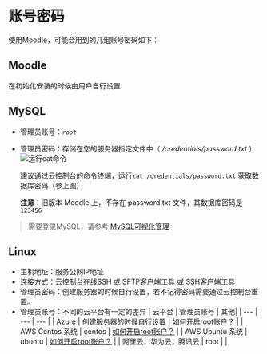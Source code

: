 # 账号密码

使用Moodle，可能会用到的几组账号密码如下：

## Moodle

在初始化安装的时候由用户自行设置

## MySQL

* 管理员账号：*`root`*
* 管理员密码：存储在您的服务器指定文件中（ */credentials/password.txt* ）
   ![运行cat命令](https://libs.websoft9.com/Websoft9/DocsPicture/zh/common/catdbpassword-websoft9.png)

  建议通过云控制台的命令终端，运行`cat /credentials/password.txt` 获取数据库密码（参上图）

  **注意**：旧版本 Moodle 上，不存在 password.txt 文件，其数据库密码是 `123456`

> 需要登录MySQL，请参考 [MySQL可视化管理](/zh/admin-mysql.md)

## Linux

* 主机地址：服务公网IP地址
* 连接方式：云控制台在线SSH 或 SFTP客户端工具 或 SSH客户端工具
* 管理员密码：创建服务器的时候自行设置，若不记得密码需要通过云控制台重置。
* 管理员账号：不同的云平台有一定的差异
   |  云平台   |  管理员账号   | 其他|
   | --- | --- | --- |
   |  Azure   |  创建服务器的时候自行设置   | [如何开启root账户？](https://support.websoft9.com/docs/azure/zh/server-login.html#示例2：启用系统root账号) |
   |  AWS Centos 系统   |  centos   | [如何开启root账户？](https://support.websoft9.com/docs/aws/zh/server-login.html#示例2：启用系统root账号) |
   |  AWS Ubuntu 系统  |  ubuntu   | [如何开启root账户？](https://support.websoft9.com/docs/aws/zh/server-login.html#示例2：启用系统root账号)  |
   |  阿里云，华为云，腾讯云   |  root   | |
